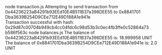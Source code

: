 <div id="termynal" data-termynal>
  <span data-ty="input">node transaction.js</span>
  <span data-ty>Attempting to send transaction from 0x44236223aB4291b93EEd10E4B511B37a398DEE55 to 0x8841701 Dba3639B254D9CEe712E49D188A1e941e
    <br> Transaction successful with hash: 0x29d87c00704b949cb4cc04fdc6c98d53b3c0ec4fb3ffe0c52864a73 b586f563c
  </span>
  <span data-ty="input">node balances.js</span>
  <span data-ty>The balance of 0x44236223aB4291b93EEd10E4B511B37a398DEE55 is: 18.999958 UNIT
    <br> The balance of 0x8841701Dba3639B254D9CEe712E49D188A1e941e is: 2.0 UNIT
  </span>
</div>
